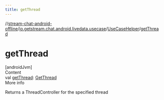 ```yaml
---
title: getThread
---
```

//[stream-chat-android-offline](../../../index.md)/[io.getstream.chat.android.livedata.usecase](../index.md)/[UseCaseHelper](index.md)/[getThread](getThread.md)



# getThread  
[androidJvm]  
Content  
val [getThread](getThread.md): [GetThread](../GetThread/index.md)  
More info  


Returns a ThreadController for the specified thread

  




